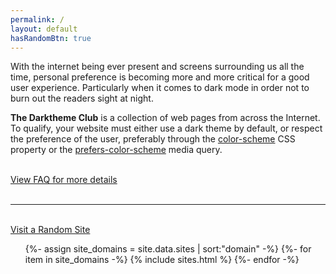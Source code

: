 ```yaml
---
permalink: /
layout: default
hasRandomBtn: true
---
```


With the internet being ever present and screens surrounding us all the time,
personal preference is becoming more and more critical for a good user
experience. Particularly when it comes to dark mode in order not to burn out
the readers sight at night.

**The Darktheme Club** is a collection of web pages from across the Internet. To
qualify, your website must either use a dark theme by default, or respect the
preference of the user, preferably through the
[color-scheme](https://developer.mozilla.org/en-US/docs/Web/CSS/color-scheme) CSS property or the [prefers-color-scheme](https://developer.mozilla.org/en-US/docs/Web/CSS/@media/prefers-color-scheme)
media query.

<br>
<div class="centre">
  <a class="button" href="/faq">View FAQ for more details</a>
</div>

<br>
<hr>

<br>
<div class="divrandom centre">
  <a class="button random" href="#100" onclick="randomSite(); return false;">Visit a Random Site</a>
</div>

<ul class="sites">
    {%- assign site_domains = site.data.sites | sort:"domain" -%}
    {%- for item in site_domains -%}
        {% include sites.html %}
    {%- endfor -%}
</ul>
